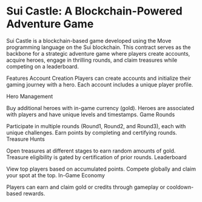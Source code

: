 # Sui Castle: A Blockchain-Powered Adventure Game



Sui Castle is a blockchain-based game developed using the Move programming language on the Sui blockchain. This contract serves as the backbone for a strategic adventure game where players create accounts, acquire heroes, engage in thrilling rounds, and claim treasures while competing on a leaderboard.

Features
Account Creation
Players can create accounts and initialize their gaming journey with a hero. Each account includes a unique player profile.

Hero Management

Buy additional heroes with in-game currency (gold).
Heroes are associated with players and have unique levels and timestamps.
Game Rounds

Participate in multiple rounds (Round1, Round2, and Round3), each with unique challenges.
Earn points by completing and certifying rounds.
Treasure Hunts

Open treasures at different stages to earn random amounts of gold.
Treasure eligibility is gated by certification of prior rounds.
Leaderboard

View top players based on accumulated points.
Compete globally and claim your spot at the top.
In-Game Economy

Players can earn and claim gold or credits through gameplay or cooldown-based rewards.